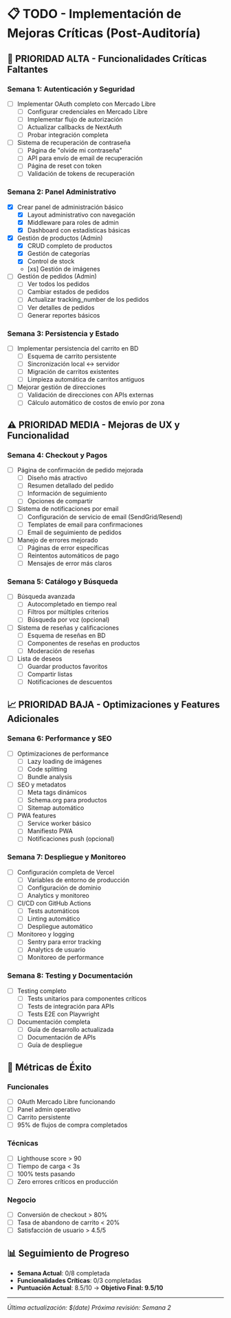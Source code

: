 # 📋 TODO - Implementación de Mejoras Críticas (Post-Auditoría)

## 🚨 PRIORIDAD ALTA - Funcionalidades Críticas Faltantes

### Semana 1: Autenticación y Seguridad
- [ ] Implementar OAuth completo con Mercado Libre
  - [ ] Configurar credenciales en Mercado Libre
  - [ ] Implementar flujo de autorización
  - [ ] Actualizar callbacks de NextAuth
  - [ ] Probar integración completa
- [ ] Sistema de recuperación de contraseña
  - [ ] Página de "olvide mi contraseña"
  - [ ] API para envío de email de recuperación
  - [ ] Página de reset con token
  - [ ] Validación de tokens de recuperación

### Semana 2: Panel Administrativo
- [x] Crear panel de administración básico
  - [x] Layout administrativo con navegación
  - [x] Middleware para roles de admin
  - [x] Dashboard con estadísticas básicas
- [x] Gestión de productos (Admin)
  - [x] CRUD completo de productos
  - [x] Gestión de categorías
  - [x] Control de stock
  - [xs] Gestión de imágenes
- [ ] Gestión de pedidos (Admin)
  - [ ] Ver todos los pedidos
  - [ ] Cambiar estados de pedidos
  - [ ] Actualizar tracking_number de los pedidos 
  - [ ] Ver detalles de pedidos
  - [ ] Generar reportes básicos

### Semana 3: Persistencia y Estado
- [ ] Implementar persistencia del carrito en BD
  - [ ] Esquema de carrito persistente
  - [ ] Sincronización local ↔ servidor
  - [ ] Migración de carritos existentes
  - [ ] Limpieza automática de carritos antiguos
- [ ] Mejorar gestión de direcciones
  - [ ] Validación de direcciones con APIs externas
  - [ ] Cálculo automático de costos de envío por zona

## ⚠️ PRIORIDAD MEDIA - Mejoras de UX y Funcionalidad

### Semana 4: Checkout y Pagos
- [ ] Página de confirmación de pedido mejorada
  - [ ] Diseño más atractivo
  - [ ] Resumen detallado del pedido
  - [ ] Información de seguimiento
  - [ ] Opciones de compartir
- [ ] Sistema de notificaciones por email
  - [ ] Configuración de servicio de email (SendGrid/Resend)
  - [ ] Templates de email para confirmaciones
  - [ ] Email de seguimiento de pedidos
- [ ] Manejo de errores mejorado
  - [ ] Páginas de error específicas
  - [ ] Reintentos automáticos de pago
  - [ ] Mensajes de error más claros

### Semana 5: Catálogo y Búsqueda
- [ ] Búsqueda avanzada
  - [ ] Autocompletado en tiempo real
  - [ ] Filtros por múltiples criterios
  - [ ] Búsqueda por voz (opcional)
- [ ] Sistema de reseñas y calificaciones
  - [ ] Esquema de reseñas en BD
  - [ ] Componentes de reseñas en productos
  - [ ] Moderación de reseñas
- [ ] Lista de deseos
  - [ ] Guardar productos favoritos
  - [ ] Compartir listas
  - [ ] Notificaciones de descuentos

## 📈 PRIORIDAD BAJA - Optimizaciones y Features Adicionales

### Semana 6: Performance y SEO
- [ ] Optimizaciones de performance
  - [ ] Lazy loading de imágenes
  - [ ] Code splitting
  - [ ] Bundle analysis
- [ ] SEO y metadatos
  - [ ] Meta tags dinámicos
  - [ ] Schema.org para productos
  - [ ] Sitemap automático
- [ ] PWA features
  - [ ] Service worker básico
  - [ ] Manifiesto PWA
  - [ ] Notificaciones push (opcional)

### Semana 7: Despliegue y Monitoreo
- [ ] Configuración completa de Vercel
  - [ ] Variables de entorno de producción
  - [ ] Configuración de dominio
  - [ ] Analytics y monitoreo
- [ ] CI/CD con GitHub Actions
  - [ ] Tests automáticos
  - [ ] Linting automático
  - [ ] Despliegue automático
- [ ] Monitoreo y logging
  - [ ] Sentry para error tracking
  - [ ] Analytics de usuario
  - [ ] Monitoreo de performance

### Semana 8: Testing y Documentación
- [ ] Testing completo
  - [ ] Tests unitarios para componentes críticos
  - [ ] Tests de integración para APIs
  - [ ] Tests E2E con Playwright
- [ ] Documentación completa
  - [ ] Guía de desarrollo actualizada
  - [ ] Documentación de APIs
  - [ ] Guía de despliegue

## 🎯 Métricas de Éxito

### Funcionales
- [ ] OAuth Mercado Libre funcionando
- [ ] Panel admin operativo
- [ ] Carrito persistente
- [ ] 95% de flujos de compra completados

### Técnicas
- [ ] Lighthouse score > 90
- [ ] Tiempo de carga < 3s
- [ ] 100% tests pasando
- [ ] Zero errores críticos en producción

### Negocio
- [ ] Conversión de checkout > 80%
- [ ] Tasa de abandono de carrito < 20%
- [ ] Satisfacción de usuario > 4.5/5

## 📊 Seguimiento de Progreso

- **Semana Actual**: 0/8 completada
- **Funcionalidades Críticas**: 0/3 completadas
- **Puntuación Actual**: 8.5/10 → **Objetivo Final: 9.5/10**

---

*Última actualización: $(date)*
*Próxima revisión: Semana 2*
